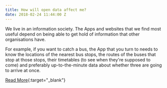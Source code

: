 ```yaml
---
title: How will open data affect me?
date: 2018-02-24 11:44:00 Z
---
```


We live in an information society. The Apps and websites that we find most useful depend on being able to get hold of information that other organisations have.

For example, if you want to catch a bus, the App that you turn to needs to know the locations of the nearest bus stops, the routes of the buses that stop at those stops, their timetables (to see when they're supposed to come) and preferably up-to-the-minute data about whether three are going to arrive at once.

[Read More](https://theodi.org/guides/how-will-open-data-affect-me){:target="_blank"}